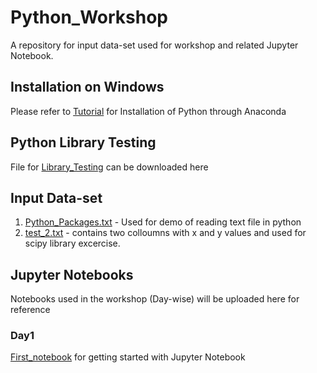 # Python_Workshop
A repository for input data-set used for workshop and related Jupyter Notebook.

## **Installation on Windows**
Please refer to [Tutorial](https://github.com/santoshdhubia/Python_Workshop/blob/master/Python%20Windows%20Installation%20Tutorial.pdf) for Installation of Python through Anaconda 

## **Python Library Testing**
File for [Library_Testing](https://github.com/santoshdhubia/Python_Workshop/blob/master/Python_Library_Testing.py) can be downloaded here

## **Input Data-set**
1) [Python_Packages.txt](https://github.com/santoshdhubia/Python_Workshop/blob/master/Input%20Data/Day1/Python_Packages.txt) - Used for demo of reading text file in python
2) [test_2.txt](https://github.com/santoshdhubia/Python_Workshop/blob/master/Input%20Data/Day1/test_2.txt) - contains two colloumns with x and y values and used for scipy library excercise.

## **Jupyter Notebooks**
Notebooks used in the workshop (Day-wise) will be uploaded here for reference

### **Day1**
[First_notebook](https://github.com/santoshdhubia/Python_Workshop/blob/master/Day-1/Ftrst_Notebook.ipynb) for getting started with Jupyter Notebook
